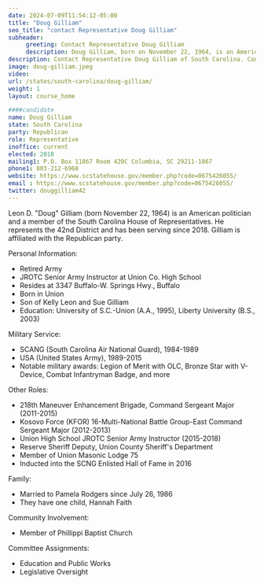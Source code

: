 ```yaml
---
date: 2024-07-09T11:54:12-05:00
title: "Doug Gilliam"
seo_title: "contact Representative Doug Gilliam"
subheader:
     greeting: Contact Representative Doug Gilliam
     description: Doug Gilliam, born on November 22, 1964, is an American politician affiliated with the Republican Party. He serves as a member of the South Carolina House of Representatives, representing District 42. He assumed office on November 12, 2018.
description: Contact Representative Doug Gilliam of South Carolina. Contact information for Doug Gilliam includes email address, phone number, and mailing address.
image: doug-gilliam.jpeg
video:
url: /states/south-carolina/doug-gilliam/
weight: 1
layout: course_home

####candidate
name: Doug Gilliam
state: South Carolina
party: Republican
role: Representative
inoffice: current
elected: 2018
mailing1: P.O. Box 11867 Room 420C Columbia, SC 29211-1867
phone1: 803-212-6968
website: https://www.scstatehouse.gov/member.php?code=0675426055/
email : https://www.scstatehouse.gov/member.php?code=0675426055/
twitter: douggilliam42
---
```

Leon D. "Doug" Gilliam (born November 22, 1964) is an American politician and a member of the South Carolina House of Representatives. He represents the 42nd District and has been serving since 2018. Gilliam is affiliated with the Republican party.

Personal Information:
- Retired Army
- JROTC Senior Army Instructor at Union Co. High School
- Resides at 3347 Buffalo-W. Springs Hwy., Buffalo
- Born in Union
- Son of Kelly Leon and Sue Gilliam
- Education: University of S.C.-Union (A.A., 1995), Liberty University (B.S., 2003)

Military Service:
- SCANG (South Carolina Air National Guard), 1984-1989
- USA (United States Army), 1989-2015
- Notable military awards: Legion of Merit with OLC, Bronze Star with V-Device, Combat Infantryman Badge, and more

Other Roles:
- 218th Maneuver Enhancement Brigade, Command Sergeant Major (2011-2015)
- Kosovo Force (KFOR) 16-Multi-National Battle Group-East Command Sergeant Major (2012-2013)
- Union High School JROTC Senior Army Instructor (2015-2018)
- Reserve Sheriff Deputy, Union County Sheriff's Department
- Member of Union Masonic Lodge 75
- Inducted into the SCNG Enlisted Hall of Fame in 2016

Family:
- Married to Pamela Rodgers since July 26, 1986
- They have one child, Hannah Faith

Community Involvement:
- Member of Phillippi Baptist Church

Committee Assignments:
- Education and Public Works
- Legislative Oversight

